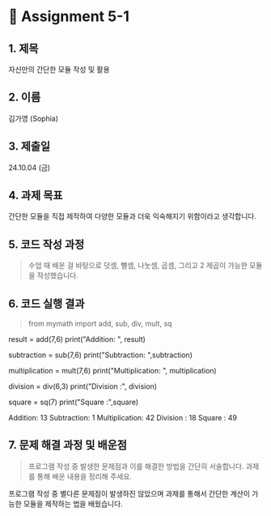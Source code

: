 # 📌 Assignment 5-1

## 1. 제목

자신만의 간단한 모듈 작성 및 활용

## 2. 이름

김가영 (Sophia)

## 3. 제출일

24.10.04 (금)

## 4. 과제 목표

간단한 모듈을 직접 제작하여 다양한 모듈과 더욱 익숙해지기 위함이라고 생각합니다.

## 5. 코드 작성 과정

> 수업 때 배운 걸 바탕으로 덧셈, 뺄셈, 나눗셈, 곱셈, 그리고 2 제곱이 가능한 
모듈을 작성했습니다. 


## 6. 코드 실행 결과

> from mymath import add, sub, div, mult, sq

result = add(7,6)
print("Addition: ", result)

subtraction = sub(7,6)
print("Subtraction: ",subtraction)

multiplication = mult(7,6)
print("Multiplication: ", multiplication)

division = div(6,3)
print("Division :", division)

square = sq(7)
print("Square :",square)

Addition:  13
Subtraction:  1
Multiplication:  42
Division : 18
Square : 49

## 7. 문제 해결 과정 및 배운점

> 프로그램 작성 중 발생한 문제점과 이를 해결한 방법을 간단히 서술합니다.
> 과제를 통해 배운 내용을 정리해 주세요.

프로그램 작성 중 별다른 문제점이 발생하진 않았으며 과제를 통해서 간단한 계산이 가능한 모듈을 제작하는 법을 배웠습니다. 
